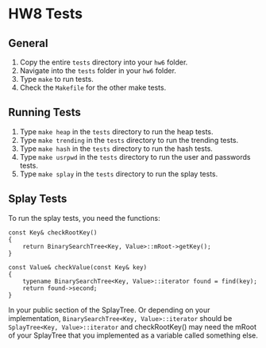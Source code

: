 # HW8 Tests

## General

1. Copy the entire `tests` directory into your `hw6` folder.
2. Navigate into the `tests` folder in your `hw6` folder.
3. Type `make` to run tests.
4. Check the `Makefile` for the other make tests. 

## Running Tests

1. Type `make heap` in the `tests` directory to run the heap tests.
2. Type `make trending` in the `tests` directory to run the trending tests.
3. Type `make hash` in the `tests` directory to run the hash tests.
4. Type `make usrpwd` in the `tests` directory to run the user and passwords tests.
5. Type `make splay` in the `tests` directory to run the splay tests.

## Splay Tests

To run the splay tests, you need the functions:

 ```
 const Key& checkRootKey()
 {
     return BinarySearchTree<Key, Value>::mRoot->getKey();
 }

 const Value& checkValue(const Key& key)
 {
     typename BinarySearchTree<Key, Value>::iterator found = find(key);
     return found->second;
 }
 ```

In your public section of the SplayTree. Or depending on your implementation, `BinarySearchTree<Key, Value>::iterator` should be `SplayTree<Key, Value>::iterator` and checkRootKey() may need the mRoot of your SplayTree that you implemented as a variable called something else.